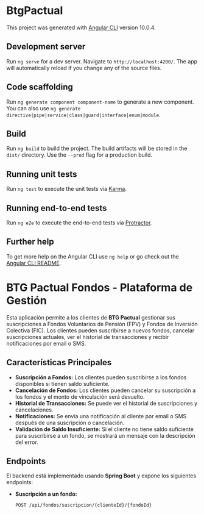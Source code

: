 # BtgPactual

This project was generated with [Angular CLI](https://github.com/angular/angular-cli) version 10.0.4.

## Development server

Run `ng serve` for a dev server. Navigate to `http://localhost:4200/`. The app will automatically reload if you change any of the source files.

## Code scaffolding

Run `ng generate component component-name` to generate a new component. You can also use `ng generate directive|pipe|service|class|guard|interface|enum|module`.

## Build

Run `ng build` to build the project. The build artifacts will be stored in the `dist/` directory. Use the `--prod` flag for a production build.

## Running unit tests

Run `ng test` to execute the unit tests via [Karma](https://karma-runner.github.io).

## Running end-to-end tests

Run `ng e2e` to execute the end-to-end tests via [Protractor](http://www.protractortest.org/).

## Further help

To get more help on the Angular CLI use `ng help` or go check out the [Angular CLI README](https://github.com/angular/angular-cli/blob/master/README.md).

# BTG Pactual Fondos - Plataforma de Gestión

Esta aplicación permite a los clientes de **BTG Pactual** gestionar sus suscripciones a Fondos Voluntarios de Pensión (FPV) y Fondos de Inversión Colectiva (FIC). Los clientes pueden suscribirse a nuevos fondos, cancelar suscripciones actuales, ver el historial de transacciones y recibir notificaciones por email o SMS.

## Características Principales

- **Suscripción a Fondos:** Los clientes pueden suscribirse a los fondos disponibles si tienen saldo suficiente.
- **Cancelación de Fondos:** Los clientes pueden cancelar su suscripción a los fondos y el monto de vinculación será devuelto.
- **Historial de Transacciones:** Se puede ver el historial de suscripciones y cancelaciones.
- **Notificaciones:** Se envía una notificación al cliente por email o SMS después de una suscripción o cancelación.
- **Validación de Saldo Insuficiente:** Si el cliente no tiene saldo suficiente para suscribirse a un fondo, se mostrará un mensaje con la descripción del error.

## Endpoints

El backend está implementado usando **Spring Boot** y expone los siguientes endpoints:

- **Suscripción a un fondo:**

  ```http
  POST /api/fondos/suscripcion/{clienteId}/{fondoId}
